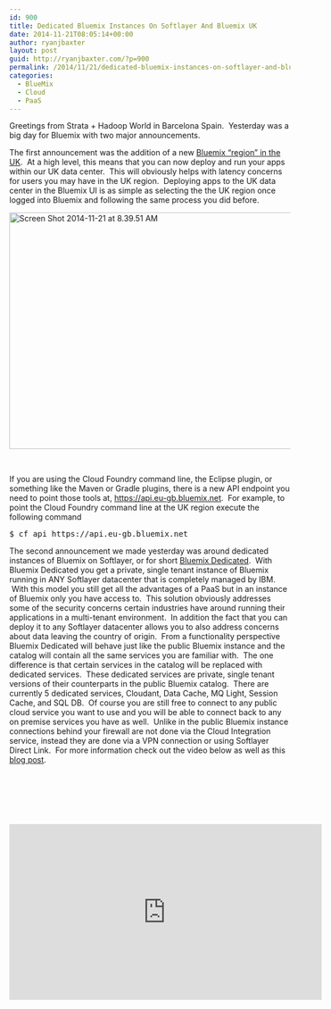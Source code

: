 ```yaml
---
id: 900
title: Dedicated Bluemix Instances On Softlayer And Bluemix UK
date: 2014-11-21T08:05:14+00:00
author: ryanjbaxter
layout: post
guid: http://ryanjbaxter.com/?p=900
permalink: /2014/11/21/dedicated-bluemix-instances-on-softlayer-and-bluemix-uk/
categories:
  - BlueMix
  - Cloud
  - PaaS
---
```

Greetings from Strata + Hadoop World in Barcelona Spain.  Yesterday was a big day for Bluemix with two major announcements.

The first announcement was the addition of a new <a href="https://developer.ibm.com/bluemix/2014/11/20/bluemix-london/" target="_blank">Bluemix &#8220;region&#8221; in the UK</a>.  At a high level, this means that you can now deploy and run your apps within our UK data center.  This will obviously helps with latency concerns for users you may have in the UK region.  Deploying apps to the UK data center in the Bluemix UI is as simple as selecting the the UK region once logged into Bluemix and following the same process you did before.

[<img class="alignnone size-full wp-image-901" src="http://ryanjbaxter.com/wp-content/uploads/2014/11/Screen-Shot-2014-11-21-at-8.39.51-AM.png" alt="Screen Shot 2014-11-21 at 8.39.51 AM" width="1402" height="424" srcset="http://ryanjbaxter.com/wp-content/uploads/2014/11/Screen-Shot-2014-11-21-at-8.39.51-AM-1024x309.png 1024w, http://ryanjbaxter.com/wp-content/uploads/2014/11/Screen-Shot-2014-11-21-at-8.39.51-AM.png 1402w" sizes="(max-width: 1402px) 100vw, 1402px" />](http://ryanjbaxter.com/wp-content/uploads/2014/11/Screen-Shot-2014-11-21-at-8.39.51-AM.png)

&nbsp;

If you are using the Cloud Foundry command line, the Eclipse plugin, or something like the Maven or Gradle plugins, there is a new API endpoint you need to point those tools at, https://api.eu-gb.bluemix.net.  For example, to point the Cloud Foundry command line at the UK region execute the following command

<pre class="pre">$ cf api https://api.eu-gb.bluemix.net</pre>

The second announcement we made yesterday was around dedicated instances of Bluemix on Softlayer, or for short <a href="https://ace.ng.bluemix.net/?cm_mmc=developerWorks-_-dWdevcenter-_-bluemix-_-lp#/solutions/solution=bluemix_dedicated" target="_blank">Bluemix Dedicated</a>.  With Bluemix Dedicated you get a private, single tenant instance of Bluemix running in ANY Softlayer datacenter that is completely managed by IBM.  With this model you still get all the advantages of a PaaS but in an instance of Bluemix only you have access to.  This solution obviously addresses some of the security concerns certain industries have around running their applications in a multi-tenant environment.  In addition the fact that you can deploy it to any Softlayer datacenter allows you to also address concerns about data leaving the country of origin.  From a functionality perspective Bluemix Dedicated will behave just like the public Bluemix instance and the catalog will contain all the same services you are familiar with.  The one difference is that certain services in the catalog will be replaced with dedicated services.  These dedicated services are private, single tenant versions of their counterparts in the public Bluemix catalog.  There are currently 5 dedicated services, Cloudant, Data Cache, MQ Light, Session Cache, and SQL DB.  Of course you are still free to connect to any public cloud service you want to use and you will be able to connect back to any on premise services you have as well.  Unlike in the public Bluemix instance connections behind your firewall are not done via the Cloud Integration service, instead they are done via a VPN connection or using Softlayer Direct Link.  For more information check out the video below as well as this <a href="https://developer.ibm.com/bluemix/2014/11/20/bluemix-dedicated-cloud-platform/" target="_blank">blog post</a>.

&nbsp;

&nbsp;

&nbsp;

<iframe width="560" height="315" src="https://www.youtube.com/embed/3Xp9hYIUNr8" frameborder="0" allowfullscreen></iframe>

&nbsp;

&nbsp;

&nbsp;

&nbsp;